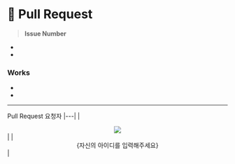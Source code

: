 # 📌 Pull Request
> **Issue Number**
- 
- 

### Works
* 
*

***

Pull Request 요청자
|---|
|<div align="center"><img src="https://contrib.rocks/image?repo={자신의 아이디를 입력해주세요}/NGo-Backend" /></div>|
|<div align="center">{자신의 아이디를 입력해주세요}</div>|
